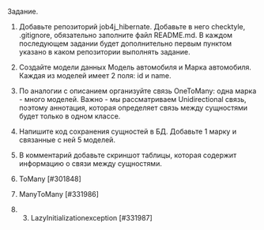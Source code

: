 Задание.

1. Добавьте репозиторий job4j_hibernate. Добавьте в него checktyle, .gitignore, обязательно заполните файл README.md. В каждом последующем задании будет дополнительно первым пунктом указано в каком репозитории выполнять задание.

2. Создайте модели данных Модель автомобиля и Марка автомобиля. Каждая из моделей имеет 2 поля: id и name.

3. По аналогии с описанием организуйте связь OneToMany: одна марка - много моделей. Важно - мы рассматриваем Unidirectional связь, поэтому аннотация, которая определяет связь между сущностями будет только в одном классе.

4. Напишите код сохранения сущностей в БД. Добавьте 1 марку и связанные с ней 5 моделей.

5. В комментарий добавьте скриншот таблицы, которая содержит информацию о связи между сущностями.

6. ToMany [#301848]
7. ManyToMany [#331986]
8. 3. LazyInitializationexception [#331987]